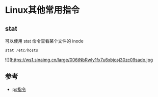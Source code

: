 # Linux其他常用指令



## stat

可以使用 stat 命令查看某个文件的 inode

```js
stat /etc/hosts
```

![](https://ws1.sinaimg.cn/large/006tNbRwly1fx7u6xbjosj30zc09sado.jpg


## 参考

* [ps指令](https://linux.cn/article-4743-1.html)
